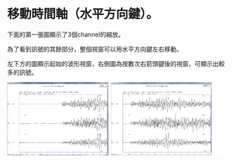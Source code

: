 # 移動時間軸（水平方向鍵）。

下面的第一張圖顯示了3個channel的縮放。

為了看到訊號的其餘部分，整個視窗可以用水平方向鍵左右移動。

左下方的圖顯示起始的波形視窗，右側圖為按數次右箭頭鍵後的視窗，可顯示出較多的訊號。

![](/assets/seisan-tutorial-008.jpg)

